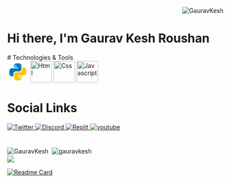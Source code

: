 <p align="right"> <img src="https://komarev.com/ghpvc/?username=GauravKesh&label=Visitors&color=0e75b6&style=flat&theme=transparent" alt="GauravKesh" /> </p>
<h1>Hi there, I'm Gaurav Kesh Roushan</h1>
# Technologies & Tools 
<div>
<img  title="Python" src="./img/icons8-python.gif"  width=50 height=50 border-radius=20>
<img  title="Html" width=50 height=50 border-radius=20>
<img  title="Css" width=50 height=50 border-radius=20>
<img  title="Javascript" width=50 height=50 border-radius=20>

<br>
</div>

# Social Links
<div style= "margin:2" "padding:2">
<a href="" title="instagram logo icons"  width=50 height=50 border-radius=20/> </a>

  <a href="https://www.instagram.com" target="_blank" >
    <img height="50" title="Twitter" src= width=50 height=50 border-radius=20/>
 </a>

 <a href="https://www.instagram.com" target="_blank">
    <img height="50" title="Discord" src=  width=50 height=50 border-radius=20/>
 </a>
    <a href="https://www.replit.com" target="_blank">
    <img height="50" title="Replit" src=  width=50 height=50 border-radius=20/>
 </a>

   <a href="https://youtube.com" target="_blank">
    <img height="50" title="youtube" src=  width=50 height=50 border-radius=20/>
   </a>
 </div>
 
#
  
<img align-item="left" padding=20 margin=10 src="https://github-readme-stats.vercel.app/api/top-langs?username=GauravKesh&show_icons=true&locale=en&layout=compact&theme=highcontrast" alt="GauravKesh" />




<img align="right"   width="400" src="https://github-readme-streak-stats.herokuapp.com/?user=GauravKesh&theme=highcontrast" alt="gauravkesh" />

<img align="center" width="400" src="https://github-readme-stats.vercel.app/api?username=GauravKesh&show_icons=true&hide_border=true&&count_private=true&include_all_commits=true&theme=highcontrast" />


[![Readme Card](https://github-readme-stats.vercel.app/api/pin/?username=GauravKesh&repo=GauravKesh.github.io&theme=highcontrast)](https://github.com/GauravKesh/GauravKesh.github.io)

